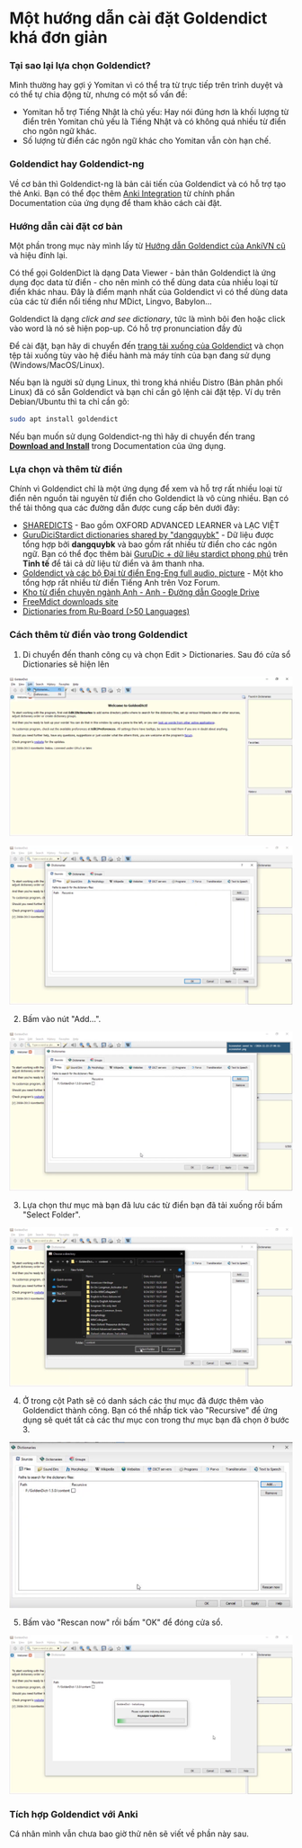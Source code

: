 # Một hướng dẫn cài đặt Goldendict khá đơn giản

### Tại sao lại lựa chọn Goldendict?
Mình thường hay gợi ý Yomitan vì có thể tra từ trực tiếp trên trình duyệt và có thể tự chia động từ, nhưng có một số vấn đề:

- Yomitan hỗ trợ Tiếng Nhật là chủ yếu: Hay nói đúng hơn là khối lượng từ điển trên Yomitan chủ yếu là Tiếng Nhật và có không quá nhiều từ điển cho ngôn ngữ khác.
- Số lượng từ điển các ngôn ngữ khác cho Yomitan vẫn còn hạn chế.

### Goldendict hay Goldendict-ng

Về cơ bản thì Goldendict-ng là bản cải tiến của Goldendict và có hỗ trợ tạo thẻ Anki. Bạn có thể đọc thêm [Anki Integration](https://xiaoyifang.github.io/goldendict-ng/topic_anki/) từ chính phần Documentation của ứng dụng để tham khảo cách cài đặt.

### Hướng dẫn cài đặt cơ bản

Một phần trong mục này mình lấy từ [Hướng dẫn Goldendict của AnkiVN cũ](https://ankivn.blogspot.com/2020/09/goldendict.html) và hiệu đính lại.

Có thể gọi GoldenDict là dạng Data Viewer - bản thân Goldendict là ứng dụng đọc data từ điển - cho nên mình có thể dùng data của nhiều loại từ điển khác nhau. Đây là điểm mạnh nhất của Goldendict vì có thể dùng data của các từ điển nổi tiếng như MDict, Lingvo, Babylon...

Goldendict là dạng _click and see dictionary_, tức là mình bôi đen hoặc click vào word là nó sẽ hiện pop-up. Có hỗ trợ pronunciation đầy đủ

Để cài đặt, bạn hãy di chuyển đến [trang tải xuống của Goldendict](http://www.goldendict.org/download.php) và chọn tệp tải xuống tùy vào hệ điều hành mà máy tính của bạn đang sử dụng (Windows/MacOS/Linux).

Nếu bạn là người sử dụng Linux, thì trong khá nhiều Distro (Bản phân phối Linux) đã có sẵn Goldendict và bạn chỉ cần gõ lệnh cài đặt tệp. Ví dụ trên Debian/Ubuntu thì ta chỉ cần gõ:

```bash
sudo apt install goldendict
```    

Nếu bạn muốn sử dụng Goldendict-ng thì hãy di chuyển đến trang [**Download and Install**](https://xiaoyifang.github.io/goldendict-ng/install/) trong Documentation của ứng dụng.

### Lựa chọn và thêm từ điển
Chính vì Goldendict chỉ là một ứng dụng để xem và hỗ trợ rất nhiều loại từ điển nên nguồn tài nguyên từ điển cho Goldendict là vô cùng nhiều. Bạn có thể tải thông qua các đường dẫn được cung cấp bên dưới đây:

- [SHAREDICTS](https://onedrive.live.com/?authkey=%21AIWJ6XswS%5F1l348&id=C198D829F58B89BB%21550320&cid=C198D829F58B89BB) - Bao gồm OXFORD ADVANCED LEARNER
và LẠC VIỆT
- [GuruDiciStardict dictionaries shared by "dangquybk"](https://www.mediafire.com/?wkai7p5hs9e2m=) - Dữ liệu được tổng hợp bởi **dangquybk** và bao gồm rất nhiều từ điển cho các ngôn ngữ. Bạn có thể đọc thêm bài [GuruDic + dữ liệu stardict phong phú](https://tinhte.vn/thread/gurudic-du-lieu-stardict-phong-phu-tu-dien-da-ngon-ngu-tot-nhat-tren-ios.338525/) trên **Tinh tế** để tải cả dữ liệu từ điển và âm thanh nha.
- [Goldendict và các bộ Đại từ điển Eng-Eng full audio, picture](https://voz.vn/t/reup-goldendict-va-cac-bo-%C4%90ai-tu-%C4%91ien-eng-eng-full-audio-picture.710141/) - Một kho tổng hợp rất nhiều từ điển Tiếng Anh trên Voz Forum.
- [Kho từ điển chuyên ngành Anh - Anh - Đường dẫn Google Drive](https://drive.google.com/drive/folders/0BzrQwK2v03aKWjlsQ3NsaWJKalU?resourcekey=0-DtgqOJiVFSDI231ugoQgiQ)
- [FreeMdict downloads site](https://downloads.freemdict.com/)
- [Dictionaries from Ru-Board (>50 Languages)](https://forum.freemdict.com/t/topic/12050)

### Cách thêm từ điển vào trong Goldendict

1. Di chuyển đến thanh công cụ và chọn Edit > Dictionaries. Sau đó cửa sổ Dictionaries sẽ hiện lên

![Bước 1](img/goldendict/buoc-1.png)

![Bước 2](img/goldendict/buoc-2.png)

2. Bấm vào nút "Add...".

![Bước 3](img/goldendict/buoc3-1.png)

3. Lựa chọn thư mục mà bạn đã lưu các từ điển bạn đã tải xuống rồi bấm "Select Folder".

![Bước 4](img/goldendict/buoc3-2.png)

4. Ở trong cột Path sẽ có danh sách các thư mục đã được thêm vào Goldendict thành công. Bạn có thể nhấp tick vào "Recursive" để ứng dụng sẽ quét tất cả các thư mục con trong thư mục bạn đã chọn ở bước 3.

![Bước 4](img/goldendict/buoc-4.png)


5. Bấm vào "Rescan now" rồi bấm "OK" để đóng cửa sổ.
 
![Bước 5](img/goldendict/buoc-5.png)

### Tích hợp Goldendict với Anki
Cá nhân mình vẫn chưa bao giờ thử nên sẽ viết về phần này sau.